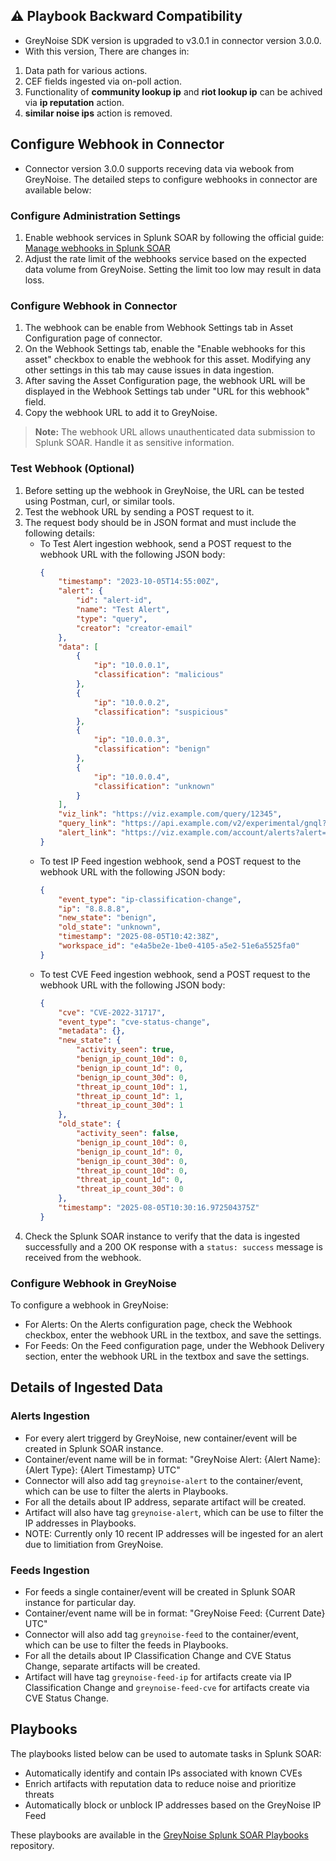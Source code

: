 ## ⚠️ Playbook Backward Compatibility
- GreyNoise SDK version is upgraded to v3.0.1 in connector version 3.0.0. 
- With this version, There are changes in:
1. Data path for various actions.
2. CEF fields ingested via on-poll action.
3. Functionality of **community lookup ip** and **riot lookup ip** can be achived via **ip reputation** action.
4. **similar noise ips** action is removed.

## Configure Webhook in Connector
- Connector version 3.0.0 supports receving data via webook from GreyNoise. The detailed steps to configure webhooks in connector are available below:

### Configure Administration Settings
1. Enable webhook services in Splunk SOAR by following the official guide:  [Manage webhooks in Splunk SOAR](https://help.splunk.com/en/splunk-soar/soar-on-premises/administer-soar-on-premises/6.4.1/configure-administration-settings-in-splunk-soar-on-premises/manage-webhooks-in-splunk-soar-on-premises)
2. Adjust the rate limit of the webhooks service based on the expected data volume from GreyNoise. Setting the limit too low may result in data loss.

### Configure Webhook in Connector
1. The webhook can be enable from Webhook Settings tab in Asset Configuration page of connector.
2. On the Webhook Settings tab, enable the "Enable webhooks for this asset" checkbox to enable the webhook for this asset. Modifying any other settings in this tab may cause issues in data ingestion.
3. After saving the Asset Configuration page, the webhook URL will be displayed in the Webhook Settings tab under "URL for this webhook" field.
4. Copy the webhook URL to add it to GreyNoise.
> **Note:** The webhook URL allows unauthenticated data submission to Splunk SOAR. Handle it as sensitive information.


### Test Webhook (Optional)
1. Before setting up the webhook in GreyNoise, the URL can be tested using Postman, curl, or similar tools.
2. Test the webhook URL by sending a POST request to it.
3. The request body should be in JSON format and must include the following details:
    - To Test Alert ingestion webhook, send a POST request to the webhook URL with the following JSON body:
        ```json
        {
            "timestamp": "2023-10-05T14:55:00Z",
            "alert": {
                "id": "alert-id",
                "name": "Test Alert",
                "type": "query",
                "creator": "creator-email"
            },
            "data": [
                {
                    "ip": "10.0.0.1",
                    "classification": "malicious"
                },
                {
                    "ip": "10.0.0.2",
                    "classification": "suspicious"
                },
                {
                    "ip": "10.0.0.3",
                    "classification": "benign"
                },
                {
                    "ip": "10.0.0.4",
                    "classification": "unknown"
                }
            ],
            "viz_link": "https://viz.example.com/query/12345",
            "query_link": "https://api.example.com/v2/experimental/gnql?query=12345",
            "alert_link": "https://viz.example.com/account/alerts?alert=12345"
        }
        ``` 
    - To test IP Feed ingestion webhook, send a POST request to the webhook URL with the following JSON body:
        ```json
        {
            "event_type": "ip-classification-change",
            "ip": "8.8.8.8",
            "new_state": "benign",
            "old_state": "unknown",
            "timestamp": "2025-08-05T10:42:38Z",
            "workspace_id": "e4a5be2e-1be0-4105-a5e2-51e6a5525fa0"
        }
        ```
    - To test CVE Feed ingestion webhook, send a POST request to the webhook URL with the following JSON body:
        ```json
        {
            "cve": "CVE-2022-31717",
            "event_type": "cve-status-change",
            "metadata": {},
            "new_state": {
                "activity_seen": true,
                "benign_ip_count_10d": 0,
                "benign_ip_count_1d": 0,
                "benign_ip_count_30d": 0,
                "threat_ip_count_10d": 1,
                "threat_ip_count_1d": 1,
                "threat_ip_count_30d": 1
            },
            "old_state": {
                "activity_seen": false,
                "benign_ip_count_10d": 0,
                "benign_ip_count_1d": 0,
                "benign_ip_count_30d": 0,
                "threat_ip_count_10d": 0,
                "threat_ip_count_1d": 0,
                "threat_ip_count_30d": 0
            },
            "timestamp": "2025-08-05T10:30:16.972504375Z"
        }
        ```
4. Check the Splunk SOAR instance to verify that the data is ingested successfully and a 200 OK response with a `status: success` message is received from the webhook.


### Configure Webhook in GreyNoise
To configure a webhook in GreyNoise:
- For Alerts: On the Alerts configuration page, check the Webhook checkbox, enter the webhook URL in the textbox, and save the settings.
- For Feeds: On the Feed configuration page, under the Webhook Delivery section, enter the webhook URL in the textbox and save the settings.

## Details of Ingested Data

### Alerts Ingestion
- For every alert triggerd by GreyNoise, new container/event will be created in Splunk SOAR instance.
 - Container/event name will be in format: "GreyNoise Alert: {Alert Name}: {Alert Type}: {Alert Timestamp} UTC"
 - Connector will also add tag `greynoise-alert` to the container/event, which can be use to filter the alerts in Playbooks.
- For all the details about IP address, separate artifact will be created.
 - Artifact will also have tag `greynoise-alert`, which can be use to filter the IP addresses in Playbooks.
- NOTE: Currently only 10 recent IP addresses will be ingested for an alert due to limitiation from GreyNoise.

### Feeds Ingestion
- For feeds a single container/event will be created in Splunk SOAR instance for particular day.
 - Container/event name will be in format: "GreyNoise Feed: {Current Date} UTC"
 - Connector will also add tag `greynoise-feed` to the container/event, which can be use to filter the feeds in Playbooks.
 - For all the details about IP Classification Change and CVE Status Change, separate artifacts will be created.
  - Artifact will have tag `greynoise-feed-ip` for artifacts create via IP Classification Change and `greynoise-feed-cve` for artifacts create via CVE Status Change.

## Playbooks
The playbooks listed below can be used to automate tasks in Splunk SOAR:

- Automatically identify and contain IPs associated with known CVEs  
- Enrich artifacts with reputation data to reduce noise and prioritize threats  
- Automatically block or unblock IP addresses based on the GreyNoise IP Feed  

These playbooks are available in the [GreyNoise Splunk SOAR Playbooks](https://github.com/GreyNoise-Intelligence/greynoise-splunk-soar-playbooks) repository.
